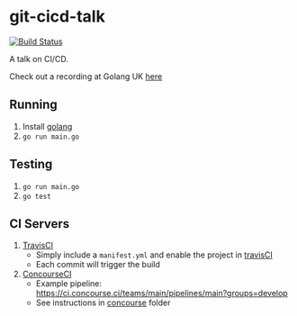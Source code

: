 # git-cicd-talk

[![Build Status](https://travis-ci.org/jadekler/git-cicd-talk.svg?branch=master)](https://travis-ci.org/jadekler/git-cicd-talk)

A talk on CI/CD.

Check out a recording at Golang UK [here](https://www.youtube.com/channel/UC9ZNrGdT2aAdrNbX78lbNlQ)

## Running

1. Install [golang](https://golang.org/dl/)
1. `go run main.go`

## Testing

1. `go run main.go`
1. `go test`

## CI Servers

1. [TravisCI](https://travis-ci.org/jadekler/git-cicd-talk)
    - Simply include a `manifest.yml` and enable the project in [travisCI](https://travis-ci.org/)
    - Each commit will trigger the build
1. [ConcourseCI](http://concourse.ci/)
    - Example pipeline: https://ci.concourse.ci/teams/main/pipelines/main?groups=develop
    - See instructions in [concourse](concourse) folder
   
